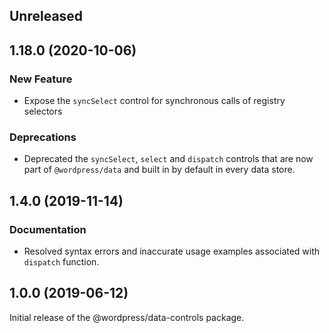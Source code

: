 <!-- Learn how to maintain this file at https://github.com/WordPress/gutenberg/tree/master/packages#maintaining-changelogs. -->

## Unreleased

## 1.18.0 (2020-10-06)

### New Feature

- Expose the `syncSelect` control for synchronous calls of registry selectors

### Deprecations

- Deprecated the `syncSelect`, `select` and `dispatch` controls that are now part of
  `@wordpress/data` and built in by default in every data store.

## 1.4.0 (2019-11-14)

### Documentation

- Resolved syntax errors and inaccurate usage examples associated with `dispatch` function.

## 1.0.0 (2019-06-12)

Initial release of the @wordpress/data-controls package.
